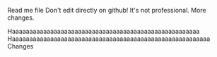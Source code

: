 Read me file
Don't edit directly on github!
It's not professional.
More changes.

Haaaaaaaaaaaaaaaaaaaaaaaaaaaaaaaaaaaaaaaaaaaaaaaaaaaaaa
Haaaaaaaaaaaaaaaaaaaaaaaaaaaaaaaaaaaaaaaaaaaaaaaaaaaaaaaaa
Changes
